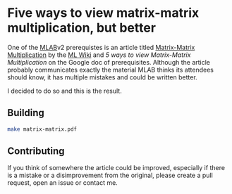 # Five ways to view matrix-matrix multiplication, but better
One of the [MLAB](https://redwoodresearch.org/mlab)v2 prerequistes is an article titled [Matrix-Matrix Multiplication](http://mlwiki.org/index.php/Matrix-Matrix_Multiplication) by the [ML Wiki](http://mlwiki.org) and *5 ways to view Matrix-Matrix Multiplication* on the Google doc of prerequisites.
Although the article probably communicates exactly the material MLAB thinks its attendees should know, it has multiple mistakes and could be written better.

I decided to do so and this is the result.

## Building
```sh
make matrix-matrix.pdf
```

## Contributing
If you think of somewhere the article could be improved, especially if there is a mistake or a disimprovement from the original, please create a pull request, open an issue or contact me.
